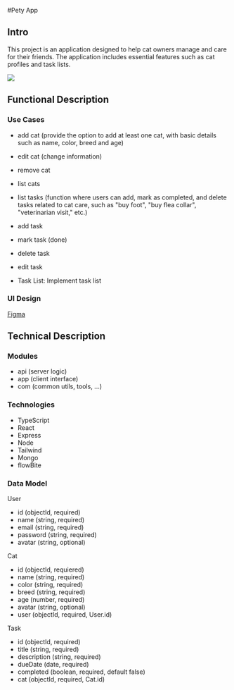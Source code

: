 #Pety App

## Intro

This project is an application designed to help cat owners manage and care for their friends. The application includes essential features such as cat profiles and task lists.

![](https://media.giphy.com/media/x90dwDUuUx9Ys/giphy.gif?cid=ecf05e47lr1rdtzx91y7ufg8cxoybmcniasi9tza63cpweyj&ep=v1_gifs_search&rid=giphy.gif&ct=g)

## Functional Description

### Use Cases

- add cat (provide the option to add at least one cat, with basic details such as name, color, breed  and age)
- edit cat (change information)
- remove cat 
- list cats
- list tasks (function where users can add, mark as completed, and delete tasks related to cat care, such as "buy foot", "buy flea collar", "veterinarian visit," etc.)
- add task
- mark task (done)
- delete task
- edit task

- Task List: Implement task list 


### UI Design

[Figma]()

## Technical Description

### Modules 
- api (server logic)
- app (client interface)
- com (common utils, tools, ...)

### Technologies

- TypeScript
- React
- Express
- Node
- Tailwind
- Mongo
- flowBite

### Data Model
User
- id (objectId, required)
- name (string, required)
- email (string, required)
- password (string, required)
- avatar (string, optional)

Cat
- id (objectId, requiered)
- name (string, required)
- color (string, required)
- breed (string, required)
- age (number, required)
- avatar (string, optional)
- user (objectId, required, User.id)

Task
- id (objectId, required)
- title (string, required)
- description (string, required)
- dueDate (date, required)
- completed (boolean, required, default false)
- cat (objectId, required, Cat.id)

